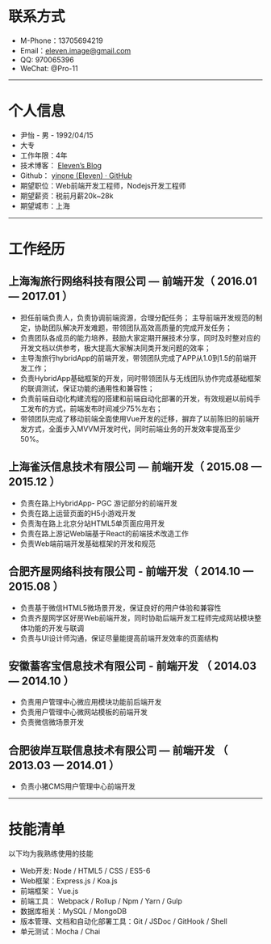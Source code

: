 # 联系方式
* M-Phone：13705694219
* Email：eleven.image@gmail.com
* QQ: 970065396
* WeChat: @Pro-11

- - - -

# 个人信息
* 尹怡 - 男 - 1992/04/15
* 大专 
* 工作年限：4年
* 技术博客： [Eleven’s Blog](http://varyone.com/)
* Github： [yinone (Eleven) · GitHub](https://github.com/yinone)
* 期望职位：Web前端开发工程师，Nodejs开发工程师
* 期望薪资：税前月薪20k~28k
* 期望城市：上海

- - - -

# 工作经历
## 上海淘旅行网络科技有限公司 — 前端开发（ 2016.01 — 2017.01 ）
* 担任前端负责人，负责协调前端资源，合理分配任务；
主导前端开发规范的制定，协助团队解决开发难题，带领团队高效高质量的完成开发任务；
* 负责团队各成员的能力培养，鼓励大家定期开展技术分享，同时及时整对应的开发文档以供参考，极大提高大家解决同类开发问题的效率；
* 主导淘旅行hybridApp的前端开发，带领团队完成了APP从1.0到1.5的前端开发工作；
* 负责HybridApp基础框架的开发，同时带领团队与无线团队协作完成基础框架的联调测试，保证功能的通用性和兼容性；
* 负责前端自动化构建流程的搭建和前端自动化部署的开发，有效规避以前纯手工发布的方式，前端发布时间减少75%左右；
* 带领团队完成了移动前端全面使用Vue开发的迁移，摒弃了以前陈旧的前端开发方式，全面步入MVVM开发时代，同时前端业务的开发效率提高至少50%。
 

## 上海雀沃信息技术有限公司 — 前端开发（ 2015.08 — 2015.12 ）
* 负责在路上HybridApp- PGC 游记部分的前端开发
* 负责在路上运营页面的H5小游戏开发
* 负责淘在路上北京分站HTML5单页面应用开发
* 负责在路上游记Web端基于React的前端技术改造工作
* 负责Web端前端开发基础框架的开发和规范


## 合肥齐屋网络科技有限公司 - 前端开发（ 2014.10 — 2015.08 ）
* 负责基于微信HTML5微场景开发，保证良好的用户体验和兼容性
* 负责齐屋网学区好房Web前端开发，同时协助后端开发工程师完成网站模块整体功能的开发与联调
* 负责与UI设计师沟通，保证尽量能提高前端开发效率的页面结构


## 安徽蓄客宝信息技术有限公司 - 前端开发 （ 2014.03 — 2014.10 ） 
* 负责用户管理中心微应用模块功能前后端开发
* 负责用户管理中心微网站模板的前端开发
* 负责微信微场景开发


## 合肥彼岸互联信息技术有限公司 — 前端开发 （ 2013.03 — 2014.01 ）
* 负责小猪CMS用户管理中心前端开发

- - - -

# 技能清单
以下均为我熟练使用的技能

* Web开发:   Node / HTML5 / CSS / ES5-6
* Web框架：Express.js / Koa.js
* 前端框架： Vue.js 
* 前端工具： Webpack / Rollup / Npm / Yarn / Gulp
* 数据库相关：MySQL / MongoDB
* 版本管理、文档和自动化部署工具：Git / JSDoc / GitHook / Shell
* 单元测试：Mocha / Chai
